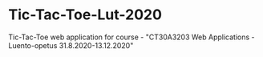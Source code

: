 # Tic-Tac-Toe-Lut-2020
Tic-Tac-Toe web application for course - "CT30A3203 Web Applications - Luento-opetus 31.8.2020-13.12.2020"
